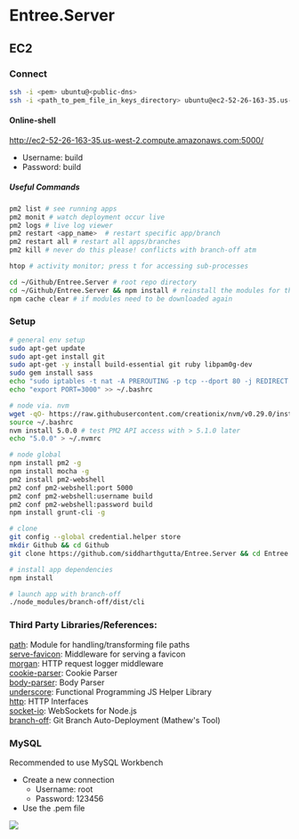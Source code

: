 # Entree.Server

## EC2

### Connect
```bash
ssh -i <pem> ubuntu@<public-dns>
ssh -i <path_to_pem_file_in_keys_directory> ubuntu@ec2-52-26-163-35.us-west-2.compute.amazonaws.com
```

#### Online-shell
http://ec2-52-26-163-35.us-west-2.compute.amazonaws.com:5000/

- Username: build
- Password: build

##### Useful Commands

```bash
pm2 list # see running apps
pm2 monit # watch deployment occur live
pm2 logs # live log viewer
pm2 restart <app_name>  # restart specific app/branch
pm2 restart all # restart all apps/branches
pm2 kill # never do this please! conflicts with branch-off atm

htop # activity monitor; press t for accessing sub-processes

cd ~/Github/Entree.Server # root repo directory
cd ~/Github/Entree.Server && npm install # reinstall the modules for the app
npm cache clear # if modules need to be downloaded again
```
 
### Setup
```bash
# general env setup
sudo apt-get update
sudo apt-get install git
sudo apt-get -y install build-essential git ruby libpam0g-dev
sudo gem install sass
echo "sudo iptables -t nat -A PREROUTING -p tcp --dport 80 -j REDIRECT --to-ports 3000" >> ~/.bashrc
echo "export PORT=3000" >> ~/.bashrc

# node via. nvm
wget -qO- https://raw.githubusercontent.com/creationix/nvm/v0.29.0/install.sh | bash
source ~/.bashrc
nvm install 5.0.0 # test PM2 API access with > 5.1.0 later
echo "5.0.0" > ~/.nvmrc

# node global
npm install pm2 -g
npm install mocha -g
pm2 install pm2-webshell
pm2 conf pm2-webshell:port 5000
pm2 conf pm2-webshell:username build
pm2 conf pm2-webshell:password build
npm install grunt-cli -g

# clone
git config --global credential.helper store
mkdir Github && cd Github
git clone https://github.com/siddharthgutta/Entree.Server && cd Entree.Server

# install app dependencies
npm install

# launch app with branch-off
./node_modules/branch-off/dist/cli
```

### Third Party Libraries/References:

[path](https://nodejs.org/api/path.html): Module for handling/transforming file paths  
[serve-favicon](https://github.com/expressjs/serve-favicon): Middleware for serving a favicon  
[morgan](https://github.com/expressjs/morgan): HTTP request logger middleware  
[cookie-parser](https://github.com/expressjs/cookie-parser): Cookie Parser  
[body-parser](https://github.com/expressjs/body-parser): Body Parser  
[underscore](http://underscorejs.org/): Functional Programming JS Helper Library  
[http](https://nodejs.org/api/http.html): HTTP Interfaces  
[socket-io](http://socket.io/docs/): WebSockets for Node.js  
[branch-off](https://github.com/bluejamesbond/BranchOff.js): Git Branch Auto-Deployment (Mathew's Tool)

### MySQL
Recommended to use MySQL Workbench
 - Create a new connection
    - Username: root
    - Password: 123456
 - Use the .pem file

![](http://i.imgur.com/MQ379m8.jpg)
